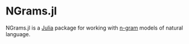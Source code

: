# NGrams.jl

NGrams.jl is a [Julia](https://julialang.org/) package for working with [n-gram](https://en.wikipedia.org/wiki/N-gram) models of natural language.
